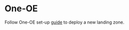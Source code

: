 # One-OE

Follow One-OE set-up [guide](https://github.com/oracle-quickstart/terraform-oci-open-lz/tree/master/one-oe) to deploy a new landing zone.
